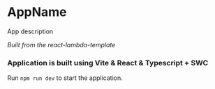 # AppName
App description

*Built from the react-lambda-template*

### Application is built using Vite & React & Typescript + SWC
Run `npm run dev` to start the application.

